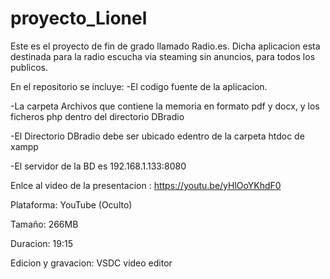 # proyecto_Lionel
Este es el proyecto de fin de grado llamado Radio.es.
Dicha aplicacion esta destinada para la radio escucha via steaming sin anuncios, para todos los publicos.

En el repositorio se incluye:
-El codigo fuente de la aplicacion.

-La carpeta Archivos que contiene la memoria en formato pdf y docx, y los ficheros php dentro del directorio DBradio

-El Directorio DBradio debe ser ubicado edentro de la carpeta htdoc de xampp

-El servidor de la BD es 192.168.1.133:8080

Enlce al video de la presentacion : https://youtu.be/yHlOoYKhdF0

Plataforma: YouTube (Oculto)

Tamaño: 266MB

Duracion: 19:15

Edicion y gravacion: VSDC video editor
